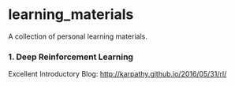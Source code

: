 # learning_materials

A collection of personal learning materials.


### 1. Deep Reinforcement Learning

Excellent Introductory Blog: http://karpathy.github.io/2016/05/31/rl/
